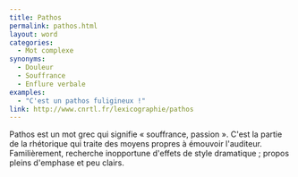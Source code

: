 ```yaml
---
title: Pathos
permalink: pathos.html
layout: word
categories:
  - Mot complexe
synonyms:
  - Douleur
  - Souffrance
  - Enflure verbale
examples:
  - "C'est un pathos fuligineux !"
link: http://www.cnrtl.fr/lexicographie/pathos
---
```


Pathos est un mot grec qui signifie « souffrance, passion ».
C'est la partie de la rhétorique qui traite des moyens propres à émouvoir l'auditeur.
Familièrement, recherche inopportune d'effets de style dramatique ; propos pleins d'emphase et peu clairs.

